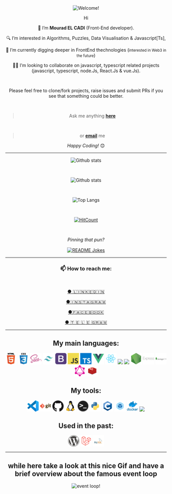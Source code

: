<div align="center" width="50">
    
<img src="https://github.com/modex98/modex98/blob/main/welcome.gif" alt="Welcome!" />

</div>


<div align="center" width="50">

<p>Hi</p>

<p>👾 I’m <b>Mourad EL CADI</b> (Front-End developer).</p>

<p>🔍 I’m interested in Algorithms, Puzzles, Data Visualisation & Javascript[Ts],</p>

<p>🌳 I’m currently digging deeper in FrontEnd thechnologies (<small>interested in Web3 in the future</small>)</p>

<p>🦸‍♂️ I’m looking to collaborate on javascript, typescript related projects (javascript, typescript, node.Js, React.Js & vue.Js).</p>

<br />

<p>Please feel free to clone/fork projects, raise issues and submit PRs if you see that something could be better.</p>

<br />

> Ask me anything <a href="https://github.com/modex98/modex98/issues"><b>here</b></a>

<br />

> or <a href="mouradelcadi98@gmail.com"><b>email</b></a> me

<i>Happy Coding!</i> 😊

--- 

<div align="center" width="50">

![Github stats](https://activity-graph.herokuapp.com/graph?username=modex98&bg_color=000&color=39FF14&line=39FF14&point=fff)

<br />

![Github stats](https://github-readme-stats.vercel.app/api?username=modex98&theme=chartreuse-dark&show_icons=true&count_private=true)

<br />

![Top Langs](https://github-readme-stats.vercel.app/api/top-langs/?username=modex98&theme=chartreuse-dark&show_icons=true&langs_count=8)

<br />

[![HitCount](http://hits.dwyl.com/modex98/modex98.svg?style=flat-square)](http://hits.dwyl.com/modex98/modex98)

<br />

<i>Pinning that pun? </i>

<a href=""><img align="center" src="https://readme-jokes.vercel.app/api" alt="README Jokes" /></a>


---

<div align="center" width="50">

### 📫 How to reach me:

<br />

<a target="_blank" href="https://www.linkedin.com/in/modex98/">● 🇱​🇮​🇳​🇰​🇪​🇩​🇮​🇳​</a>

<a target="_blank" href="https://www.instagram.com/mouradelcadi">●🇮​🇳​🇸​🇹​🇦​🇬​🇷​🇦​🇲​</a>

<a target="_blank" href="https://web.facebook.com/fb.modex98">●🇫​🇦​🇨​🇪​🇧​🇴​🇴​🇰​</a>

<a target="_blank" href="https://t.me/mouradelcadi">● 🇹 🇪 🇱 🇪 🇬​🇷​🇦​🇲</a>

---
<div align="center" width="50">

## My main languages:

<span><img src="https://raw.githubusercontent.com/github/explore/80688e429a7d4ef2fca1e82350fe8e3517d3494d/topics/html/html.png" width="35px" /></span>
<span><img src="https://raw.githubusercontent.com/github/explore/80688e429a7d4ef2fca1e82350fe8e3517d3494d/topics/css/css.png" width="35px" /></span>
<span><img src="https://raw.githubusercontent.com/github/explore/80688e429a7d4ef2fca1e82350fe8e3517d3494d/topics/sass/sass.png" width="35px" /></span>
<span><img src="https://raw.githubusercontent.com/github/explore/80688e429a7d4ef2fca1e82350fe8e3517d3494d/topics/tailwind/tailwind.png" width="35px" /></span>
<span><img src="https://raw.githubusercontent.com/github/explore/80688e429a7d4ef2fca1e82350fe8e3517d3494d/topics/bootstrap/bootstrap.png" width="35px" /></span>
<span><img src="https://raw.githubusercontent.com/github/explore/80688e429a7d4ef2fca1e82350fe8e3517d3494d/topics/javascript/javascript.png" width="35px" /></span>
<span><img src="https://raw.githubusercontent.com/github/explore/80688e429a7d4ef2fca1e82350fe8e3517d3494d/topics/typescript/typescript.png" width="35px" /></span>
<span><img src="https://raw.githubusercontent.com/github/explore/80688e429a7d4ef2fca1e82350fe8e3517d3494d/topics/vue/vue.png" width="35px" /></span>
<span><img src="https://raw.githubusercontent.com/github/explore/80688e429a7d4ef2fca1e82350fe8e3517d3494d/topics/react/react.png" width="35px" /></span>
<span><img src="https://camo.githubusercontent.com/f21f1fa29dfe5e1d0772b0efe2f43eca2f6dc14f2fede8d9cbef4a3a8210c91d/68747470733a2f2f6173736574732e76657263656c2e636f6d2f696d6167652f75706c6f61642f76313636323133303535392f6e6578746a732f49636f6e5f6c696768745f6261636b67726f756e642e706e67" width="35px" /></span>
<span><img src="https://avatars.githubusercontent.com/u/23360933?s=200&v=4" width="35px" /></span>
<span><img src="https://raw.githubusercontent.com/github/explore/80688e429a7d4ef2fca1e82350fe8e3517d3494d/topics/nodejs/nodejs.png" width="35px" /></span>
<span><img src="https://raw.githubusercontent.com/github/explore/80688e429a7d4ef2fca1e82350fe8e3517d3494d/topics/express/express.png" width="35px" /></span>
<span><img src="https://raw.githubusercontent.com/github/explore/80688e429a7d4ef2fca1e82350fe8e3517d3494d/topics/mongodb/mongodb.png" width="35px" /></span>
<span><img src="https://raw.githubusercontent.com/github/explore/80688e429a7d4ef2fca1e82350fe8e3517d3494d/topics/graphql/graphql.png" width="35px" /></span>
<span><img src="https://raw.githubusercontent.com/github/explore/80688e429a7d4ef2fca1e82350fe8e3517d3494d/topics/redis/redis.png" width="35px" /></span>

<!-- <span><img src="https://camo.githubusercontent.com/65b109b4158db0a81e6d9920b9f0d6bf0617ba825e9ce3189b4353ea975b4069/68747470733a2f2f6c61726176656c2e636f6d2f696d672f6c6f676f6d61726b2e6d696e2e737667" width="35px"></span> -->
<!-- <span><img src="https://camo.githubusercontent.com/680e18c1b990fe3ad0fdea205821e128dda61434b260aa292982c958388b7888/68747470733a2f2f7777772e696465656d617469632e636f6d2f77702d636f6e74656e742f75706c6f6164732f323031382f30352f6c6f676f2d5675652d4a532e706e67" width="35px"></span> -->

## My tools:

<span><img src="https://raw.githubusercontent.com/github/explore/80688e429a7d4ef2fca1e82350fe8e3517d3494d/topics/visual-studio-code/visual-studio-code.png" width="35px" /></span>
<span><img src="https://raw.githubusercontent.com/github/explore/80688e429a7d4ef2fca1e82350fe8e3517d3494d/topics/git/git.png" width="35px" /></span>
<span><img src="https://raw.githubusercontent.com/github/explore/78df643247d429f6cc873026c0622819ad797942/topics/github/github.png" width="35px" /></span>
<span><img src="https://raw.githubusercontent.com/github/explore/80688e429a7d4ef2fca1e82350fe8e3517d3494d/topics/linux/linux.png" width="35px" /></span>
<span><img src="https://raw.githubusercontent.com/github/explore/80688e429a7d4ef2fca1e82350fe8e3517d3494d/topics/terminal/terminal.png" width="35px" /></span>
<span><img src="https://raw.githubusercontent.com/github/explore/80688e429a7d4ef2fca1e82350fe8e3517d3494d/topics/python/python.png" width="35px" /></span>
<span><img src="https://raw.githubusercontent.com/github/explore/80688e429a7d4ef2fca1e82350fe8e3517d3494d/topics/c/c.png" width="35px" /></span>
<span><img src="https://raw.githubusercontent.com/github/explore/80688e429a7d4ef2fca1e82350fe8e3517d3494d/topics/webpack/webpack.png" width="35px" /></span>
<span><img src="https://raw.githubusercontent.com/github/explore/80688e429a7d4ef2fca1e82350fe8e3517d3494d/topics/docker/docker.png" width="35px" /></span>
<span><img src="https://avatars.githubusercontent.com/u/24323592?v=4" width="35px" /></span>

## Used in the past:

<span><img src="https://raw.githubusercontent.com/github/explore/80688e429a7d4ef2fca1e82350fe8e3517d3494d/topics/wordpress/wordpress.png" width="35px" /></span>
<span><img src="https://raw.githubusercontent.com/github/explore/80688e429a7d4ef2fca1e82350fe8e3517d3494d/topics/laravel/laravel.png" width="35px" /></span>
<span><img src="https://raw.githubusercontent.com/github/explore/80688e429a7d4ef2fca1e82350fe8e3517d3494d/topics/mysql/mysql.png" width="35px" /></span>

---
    
## while here take a look at this nice Gif and have a brief overview about the famous event loop
    
<div align="center" width="50">
<img src="https://github.com/modex98/modex98/blob/main/42eatw03fcha0e1qcrf0.gif" alt="event loop!" />
</div>
<!--
Here are some ideas to get you started:

- 🔭 I’m currently working on ...
- 🌱 I’m currently learning ...
- 👯 I’m looking to collaborate on ...
- 🤔 I’m looking for help with ...
- 💬 Ask me about ...
- 📫 How to reach me: ...
- 😄 Pronouns: ...
- ⚡ Fun fact: ...
-->
</div>
